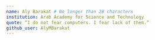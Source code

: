 ```yaml
---
name: Aly Barakat # No longer than 28 characters
institution: Arab Academy for Science and Technology
quote: “I do not fear computers. I fear lack of them.”
github_user: AlyMBarakat
---
```

